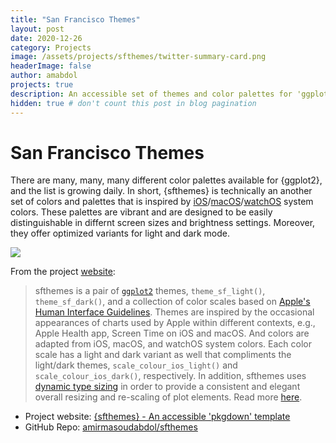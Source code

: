 ```yaml
---
title: "San Francisco Themes"
layout: post
date: 2020-12-26
category: Projects
image: /assets/projects/sfthemes/twitter-summary-card.png
headerImage: false
author: amabdol
projects: true
description: An accessible set of themes and color palettes for 'ggplot2'
hidden: true # don't count this post in blog pagination
---
```


# San Francisco Themes

There are many, many, many different color palettes available for {ggplot2}, and the list is growing daily. In short, {sfthemes} is technically an another set of colors and palettes that is inspired by [iOS](https://developer.apple.com/design/human-interface-guidelines/ios/visual-design/color/)/[macOS](https://developer.apple.com/design/human-interface-guidelines/macos/visual-design/color/)/[watchOS](https://developer.apple.com/design/human-interface-guidelines/watchos/visual/color/) system colors. These palettes are vibrant and are designed to be easily distinguishable in differnt screen sizes and brightness settings. Moreover, they offer optimized variants for light and dark mode.

![](https://sfthemes.amirmasoudabdol.name/reference/figures/front-page-main.png)

From the project [website](https://sfthemes.amirmasoudabdol.name):

> sfthemes is a pair of [`ggplot2`](https://ggplot2.tidyverse.org) themes, `theme_sf_light()`, `theme_sf_dark()`, and a collection of color scales based on [Apple's Human Interface Guidelines](https://developer.apple.com/design/human-interface-guidelines/). Themes are inspired by the occasional appearances of charts used by Apple within different contexts, e.g., Apple Health app, Screen Time on iOS and macOS. And colors are adapted from iOS, macOS, and watchOS system colors. Each color scale has a light and dark variant as well that compliments the light/dark themes, `scale_colour_ios_light()` and `scale_colour_ios_dark()`, respectively. In addition, sfthemes uses [dynamic type sizing](https://developer.apple.com/design/human-interface-guidelines/ios/visual-design/typography/) in order to provide a consistent and elegant overall resizing and re-scaling of plot elements. Read more [here](articles/typography.html).

<div class="breaker"></div>

- Project website: [{sfthemes} - An accessible 'pkgdown' template](https://sfthemes.amirmasoudabdol.name)
- GitHub Repo: [amirmasoudabdol/sfthemes](https://github.com/amirmasoudabdol/sfthemes/)
